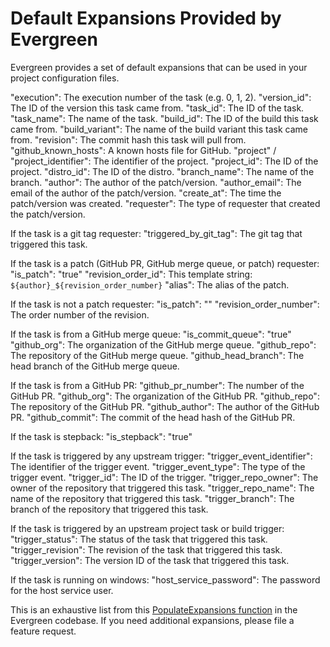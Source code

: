# Default Expansions Provided by Evergreen

Evergreen provides a set of default expansions that can be used in your project configuration files.

"execution": The execution number of the task (e.g. 0, 1, 2).
"version_id": The ID of the version this task came from.
"task_id": The ID of the task.
"task_name": The name of the task.
"build_id": The ID of the build this task came from.
"build_variant": The name of the build variant this task came from.
"revision": The commit hash this task will pull from.
"github_known_hosts": A known hosts file for GitHub.
"project" / "project_identifier": The identifier of the project.
"project_id": The ID of the project.
"distro_id": The ID of the distro.
"branch_name": The name of the branch.
"author": The author of the patch/version.
"author_email": The email of the author of the patch/version.
"create_at": The time the patch/version was created.
"requester": The type of requester that created the patch/version.

If the task is a git tag requester:
"triggered_by_git_tag": The git tag that triggered this task.

If the task is a patch (GitHub PR, GitHub merge queue, or patch) requester:
"is_patch": "true"
"revision_order_id": This template string: `${author}_${revision_order_number}`
"alias": The alias of the patch.

If the task is not a patch requester:
"is_patch": ""
"revision_order_number": The order number of the revision.

If the task is from a GitHub merge queue:
"is_commit_queue": "true"
"github_org": The organization of the GitHub merge queue.
"github_repo": The repository of the GitHub merge queue.
"github_head_branch": The head branch of the GitHub merge queue.

If the task is from a GitHub PR:
"github_pr_number": The number of the GitHub PR.
"github_org": The organization of the GitHub PR.
"github_repo": The repository of the GitHub PR.
"github_author": The author of the GitHub PR.
"github_commit": The commit of the head hash of the GitHub PR.

If the task is stepback:
"is_stepback": "true"

If the task is triggered by any upstream trigger:
"trigger_event_identifier": The identifier of the trigger event.
"trigger_event_type": The type of the trigger event.
"trigger_id": The ID of the trigger.
"trigger_repo_owner": The owner of the repository that triggered this task.
"trigger_repo_name": The name of the repository that triggered this task.
"trigger_branch": The branch of the repository that triggered this task.

If the task is triggered by an upstream project task or build trigger:
"trigger_status": The status of the task that triggered this task.
"trigger_revision": The revision of the task that triggered this task.
"trigger_version": The version ID of the task that triggered this task.

If the task is running on windows:
"host_service_password": The password for the host service user.

This is an exhaustive list from this [PopulateExpansions function](https://github.com/evergreen-ci/evergreen/blob/main/model/project.go#L1016) in the Evergreen codebase. If you need additional expansions, please file a feature request.
